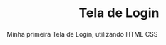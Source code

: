 <h1 align="center">Tela de Login</h1>

###

<p align="left">Minha primeira Tela de Login, utilizando HTML CSS</p>

###
